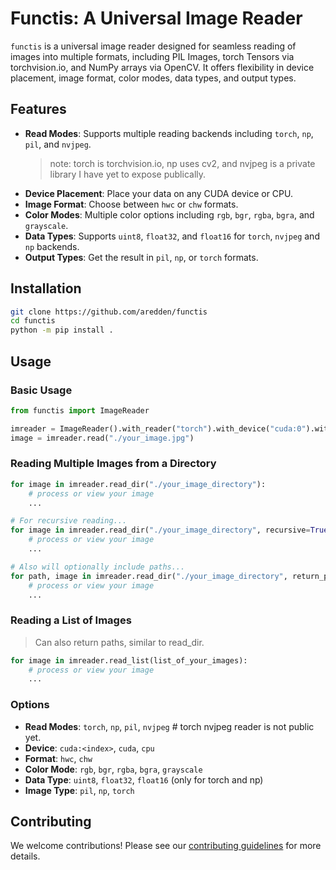 # Functis: A Universal Image Reader

`functis` is a universal image reader designed for seamless reading of images into multiple formats, including PIL Images, torch Tensors via torchvision.io, and NumPy arrays via OpenCV. It offers flexibility in device placement, image format, color modes, data types, and output types.

## Features

- **Read Modes**: Supports multiple reading backends including `torch`, `np`, `pil`, and `nvjpeg`.
    > note: torch is torchvision.io, np uses cv2, and nvjpeg is a private library I have yet to expose publically.
- **Device Placement**: Place your data on any CUDA device or CPU.
- **Image Format**: Choose between `hwc` or `chw` formats.
- **Color Modes**: Multiple color options including `rgb`, `bgr`, `rgba`, `bgra`, and `grayscale`.
- **Data Types**: Supports `uint8`, `float32`, and `float16` for `torch`, `nvjpeg` and `np` backends.
- **Output Types**: Get the result in `pil`, `np`, or `torch` formats.

## Installation

```bash
git clone https://github.com/aredden/functis
cd functis
python -m pip install .
```

## Usage

### Basic Usage

```python
from functis import ImageReader

imreader = ImageReader().with_reader("torch").with_device("cuda:0").with_format("hwc")
image = imreader.read("./your_image.jpg")
```

### Reading Multiple Images from a Directory

```python
for image in imreader.read_dir("./your_image_directory"):
    # process or view your image
    ...

# For recursive reading...
for image in imreader.read_dir("./your_image_directory", recursive=True):
    # process or view your image
    ...

# Also will optionally include paths...
for path, image in imreader.read_dir("./your_image_directory", return_paths=True):
    # process or view your image
    ...
```

### Reading a List of Images

> Can also return paths, similar to read_dir.
```python
for image in imreader.read_list(list_of_your_images):
    # process or view your image
    ...
```

### Options

- **Read Modes**: `torch`, `np`, `pil`, `nvjpeg` # torch nvjpeg reader is not public yet.
- **Device**: `cuda:<index>`, `cuda`, `cpu`
- **Format**: `hwc`, `chw`
- **Color Mode**: `rgb`, `bgr`, `rgba`, `bgra`, `grayscale`
- **Data Type**: `uint8`, `float32`, `float16` (only for torch and np)
- **Image Type**: `pil`, `np`, `torch`

## Contributing

We welcome contributions! Please see our [contributing guidelines](LINK_TO_CONTRIBUTING.md) for more details.

